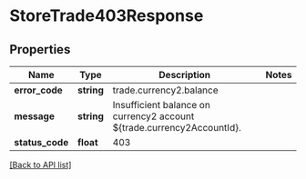 # StoreTrade403Response

## Properties

Name | Type | Description | Notes
------------ | ------------- | ------------- | -------------
**error_code** | **string** | trade.currency2.balance |
**message** | **string** | Insufficient balance on currency2 account ${trade.currency2AccountId}. |
**status_code** | **float** | 403 |

[[Back to API list]](../../README.md#api-endpoints)
